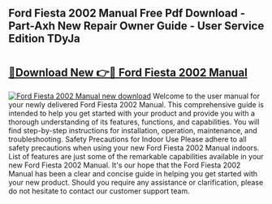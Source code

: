 ## Ford Fiesta 2002 Manual Free Pdf Download - Part-Axh New Repair Owner Guide - User Service Edition TDyJa

# <h2><a href="http://cf12498.oget.top/?id=Ford+Fiesta+2002+Manual">🔗Download New 👉🔴 Ford Fiesta 2002 Manual</a></h2>

[![Ford Fiesta 2002 Manual new download](https://i.imgur.com/5g1atiW.png)](http://cf12498.oget.top/?id=Ford+Fiesta+2002+Manual)
Welcome to the user manual for your newly delivered Ford Fiesta 2002 Manual. This comprehensive guide is intended to help you get started with your product and provide you with a thorough understanding of its features, functions, and capabilities. You will find step-by-step instructions for installation, operation, maintenance, and troubleshooting. Safety Precautions for Indoor Use Please adhere to all safety precautions when using your new Ford Fiesta 2002 Manual indoors. List of features are just some of the remarkable capabilities available in your new Ford Fiesta 2002 Manual. It's our hope that the Ford Fiesta 2002 Manual has been a clear and concise guide in helping you get started with your new product. Should you require any assistance or clarification, please do not hesitate to contact our customer support team.
